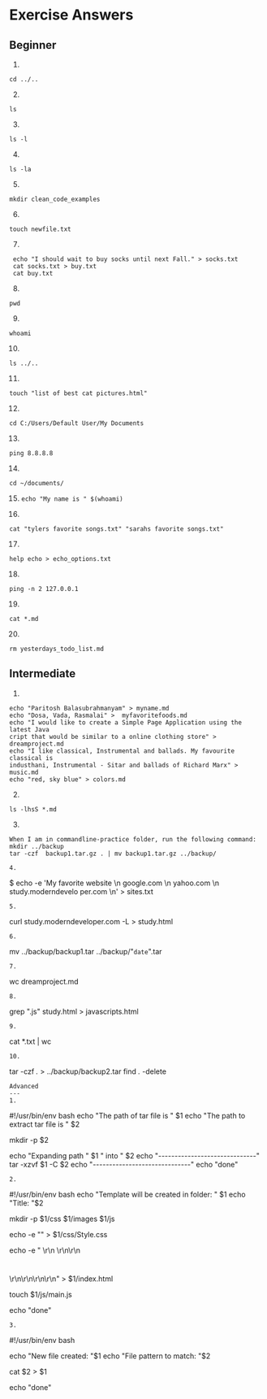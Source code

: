 # Exercise Answers
Beginner
---
1.  
  ```
  cd ../..
  ```
2.  
  ```
  ls
  ```
3.  
  ```
  ls -l
  ```
4.  
  ```
  ls -la
  ```
5.
  ```
  mkdir clean_code_examples
  ```
6.
  ```
  touch newfile.txt
  ```
7.
  ```
   echo "I should wait to buy socks until next Fall." > socks.txt
   cat socks.txt > buy.txt
   cat buy.txt
  ```
8.
  ```
  pwd
  ```
9.
  ```
  whoami
  ```
10.
  ```
  ls ../..
  ```
11.
   ```
   touch "list of best cat pictures.html"
   ```
12.
   ```
   cd C:/Users/Default User/My Documents
   ```
13.
   ```
   ping 8.8.8.8
   ```
14.
   ```
   cd ~/documents/
   ```
15.
   	```
   	echo "My name is " $(whoami)
   	```
16.
   ```
   cat "tylers favorite songs.txt" "sarahs favorite songs.txt"
   ```
17.
   ```
   help echo > echo_options.txt
   ```
18.
   ```
   ping -n 2 127.0.0.1
   ```
19.
   ```
   cat *.md
   ```
20.
   ```
   rm yesterdays_todo_list.md
   ``` 

Intermediate
---
1.
  ```
  echo "Paritosh Balasubrahmanyam" > myname.md
  echo "Dosa, Vada, Rasmalai" >  myfavoritefoods.md
  echo "I would like to create a Simple Page Application using the latest Java
  cript that would be similar to a online clothing store" > dreamproject.md
  echo "I like classical, Instrumental and ballads. My favourite classical is
  industhani, Instrumental - Sitar and ballads of Richard Marx" > music.md
  echo "red, sky blue" > colors.md
  ```
2.
  ```
  ls -lhsS *.md
  ```
3.
  ```
  When I am in commandline-practice folder, run the following command: 
  mkdir ../backup
  tar -czf  backup1.tar.gz . | mv backup1.tar.gz ../backup/

4.
  ```
  $ echo -e 'My favorite website \n google.com \n yahoo.com \n study.moderndevelo
per.com \n' > sites.txt
```
5.
  ```
   curl study.moderndeveloper.com -L > study.html
  ```
6. 
  ```
   mv ../backup/backup1.tar  ../backup/"`date`".tar
  ```
7.
  ```
  wc dreamproject.md
  ```
8.
  ```
  grep "\.js" study.html > javascripts.html
  ```
9.
  ```
  cat *.txt | wc
  ```
10.
  ```
  tar -czf *.* > ../backup/backup2.tar
  find *.* -delete
  ```
Advanced
---
1.
  ```
  #!/usr/bin/env bash
  echo "The path of tar file is " $1
  echo "The path to extract tar file is " $2

  mkdir -p $2

  echo "Expanding path " $1 " into " $2
  echo "------------------------------"
  tar -xzvf $1 -C $2
  echo "------------------------------"
  echo "done"
  ```
2.  
  ```
  #!/usr/bin/env bash
  echo "Template will be created in folder: " $1
  echo "Title: "$2

  mkdir -p $1/css $1/images $1/js

  echo -e "<style> \r\n body{color:red;} \r\n</style>" >  $1/css/Style.css

  echo -e "<!DOCTYPE html> \r\n <html>\r\n<head>\r\n <h1><title>$2</title></h1>\r\n</head>\r\n<body>\r\n</body>\r\n</html>" >  $1/index.html

  touch $1/js/main.js

  echo "done"
  ```
3.
  ```
  #!/usr/bin/env bash

  echo "New file created: "$1
  echo "File pattern to match: "$2

  cat $2 > $1

  echo "done"
  ```

